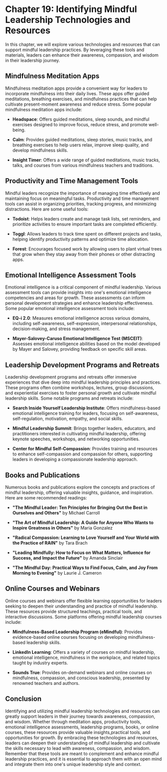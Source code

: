 Chapter 19: Identifying Mindful Leadership Technologies and Resources
=====================================================================

In this chapter, we will explore various technologies and resources that can support mindful leadership practices. By leveraging these tools and materials, leaders can enhance their awareness, compassion, and wisdom in their leadership journey.

Mindfulness Meditation Apps
---------------------------

Mindfulness meditation apps provide a convenient way for leaders to incorporate mindfulness into their daily lives. These apps offer guided meditations, breathing exercises, and mindfulness practices that can help cultivate present-moment awareness and reduce stress. Some popular mindfulness meditation apps include:

* **Headspace**: Offers guided meditations, sleep sounds, and mindful exercises designed to improve focus, reduce stress, and promote well-being.

* **Calm**: Provides guided meditations, sleep stories, music tracks, and breathing exercises to help users relax, improve sleep quality, and develop mindfulness skills.

* **Insight Timer**: Offers a wide range of guided meditations, music tracks, talks, and courses from various mindfulness teachers and traditions.

Productivity and Time Management Tools
--------------------------------------

Mindful leaders recognize the importance of managing time effectively and maintaining focus on meaningful tasks. Productivity and time management tools can assist in organizing priorities, tracking progress, and minimizing distractions. Here are some useful tools:

* **Todoist**: Helps leaders create and manage task lists, set reminders, and prioritize activities to ensure important tasks are completed efficiently.

* **Toggl**: Allows leaders to track time spent on different projects and tasks, helping identify productivity patterns and optimize time allocation.

* **Forest**: Encourages focused work by allowing users to plant virtual trees that grow when they stay away from their phones or other distracting apps.

Emotional Intelligence Assessment Tools
---------------------------------------

Emotional intelligence is a critical component of mindful leadership. Various assessment tools can provide insights into one's emotional intelligence competencies and areas for growth. These assessments can inform personal development strategies and enhance leadership effectiveness. Some popular emotional intelligence assessment tools include:

* **EQ-i 2.0**: Measures emotional intelligence across various domains, including self-awareness, self-expression, interpersonal relationships, decision-making, and stress management.

* **Mayer-Salovey-Caruso Emotional Intelligence Test (MSCEIT)**: Assesses emotional intelligence abilities based on the model developed by Mayer and Salovey, providing feedback on specific skill areas.

Leadership Development Programs and Retreats
--------------------------------------------

Leadership development programs and retreats offer immersive experiences that dive deep into mindful leadership principles and practices. These programs often combine workshops, lectures, group discussions, and experiential exercises to foster personal growth and cultivate mindful leadership skills. Some notable programs and retreats include:

* **Search Inside Yourself Leadership Institute**: Offers mindfulness-based emotional intelligence training for leaders, focusing on self-awareness, self-regulation, motivation, empathy, and social skills.

* **Mindful Leadership Summit**: Brings together leaders, educators, and practitioners interested in cultivating mindful leadership, offering keynote speeches, workshops, and networking opportunities.

* **Center for Mindful Self-Compassion**: Provides training and resources to enhance self-compassion and compassion for others, supporting leaders in developing a compassionate leadership approach.

Books and Publications
----------------------

Numerous books and publications explore the concepts and practices of mindful leadership, offering valuable insights, guidance, and inspiration. Here are some recommended readings:

* **"The Mindful Leader: Ten Principles for Bringing Out the Best in Ourselves and Others"** by Michael Carroll

* **"The Art of Mindful Leadership: A Guide for Anyone Who Wants to Inspire Greatness in Others"** by Maria Gonzalez

* **"Radical Compassion: Learning to Love Yourself and Your World with the Practice of RAIN"** by Tara Brach

* **"Leading Mindfully: How to Focus on What Matters, Influence for Success, and Impact the Future"** by Amanda Sinclair

* **"The Mindful Day: Practical Ways to Find Focus, Calm, and Joy From Morning to Evening"** by Laurie J. Cameron

Online Courses and Webinars
---------------------------

Online courses and webinars offer flexible learning opportunities for leaders seeking to deepen their understanding and practice of mindful leadership. These resources provide structured teachings, practical tools, and interactive discussions. Some platforms offering mindful leadership courses include:

* **Mindfulness-Based Leadership Program (eMindful)**: Provides evidence-based online courses focusing on developing mindfulness-based leadership skills.

* **LinkedIn Learning**: Offers a variety of courses on mindful leadership, emotional intelligence, mindfulness in the workplace, and related topics taught by industry experts.

* **Sounds True**: Provides on-demand webinars and online courses on mindfulness, compassion, and conscious leadership, presented by renowned teachers and authors.

Conclusion
----------

Identifying and utilizing mindful leadership technologies and resources can greatly support leaders in their journey towards awareness, compassion, and wisdom. Whether through meditation apps, productivity tools, emotional intelligence assessments, leadership programs, books, or online courses, these resources provide valuable insights,practical tools, and opportunities for growth. By embracing these technologies and resources, leaders can deepen their understanding of mindful leadership and cultivate the skills necessary to lead with awareness, compassion, and wisdom. Remember that these tools are meant to complement and enhance mindful leadership practices, and it is essential to approach them with an open mind and integrate them into one's unique leadership style and context.
